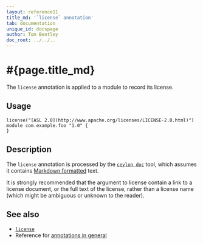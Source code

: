 ```yaml
---
layout: reference11
title_md: '`license` annotation'
tab: documentation
unique_id: docspage
author: Tom Bentley
doc_root: ../../..
---
```


# #{page.title_md}

The `license` annotation is applied to a module to record its license.

## Usage

<!-- try: -->
    license("[ASL 2.0](http://www.apache.org/licenses/LICENSE-2.0.html)")
    module com.example.foo "1.0" {
    }

## Description

The `license` annotation is processed by the 
[`ceylon doc`](#{site.urls.ceylon_tool_current}/ceylon-doc.html) tool, 
which assumes it contains [Markdown formatted](../markdown/) text.

It is strongly recommended that the argument to license contain a 
link to a license document, or the full text of the license, rather 
than a license name (which might be ambiguous or unknown to the reader).

## See also

* [`license`](#{site.urls.apidoc_1_1}/index.html#license)
* Reference for [annotations in general](../../structure/annotation/)

